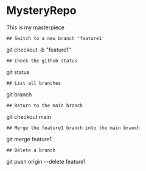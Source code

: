 # MysteryRepo

This is my masterpiece

    ## Switch to a new branch 'feature1'
git checkout -b "feature1"

    ## Check the github status
git status

    ## List all branches
git branch

    ## Return to the main branch
git checkout main

    ## Merge the feature1 branch into the main branch
git merge feature1

    ## Delete a branch
git push origin --delete feature1